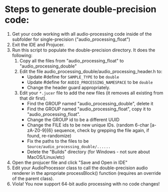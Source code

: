 # Steps to generate double-precision code:

1. Get your code working with all audio-processing code inside of the subfolder 
for single-precision ("audio_processing_float")
2. Exit the IDE and Projucer.
3. Run this script to populate the double-precision directory.  It does the following:
    1. Copy all the files from "audio_processing_float" to "audio_processing_double"
    2. Edit the file audio_processing_double/audio_processing_header.h to:
       * Update #define for `SAMPLE_TYPE` to be `double`
       * Update #define for `AUDIO_PROCESSING_NAMESPACE` to be `double`
       * Change the header guard appropriately.
    3. Edit your `*.jucer` file to add the new files (it removes all existing from that dir first).
       * Find the GROUP named "audio_processing_double", delete it
       * Find the GROUP named "audio_processing_float", copy it to "audio_processing_float".
       * Change the GROUP id to be a different UUID
       * Change the FILE ids to be new unique IDs.  (random 6-char [a-zA-Z0-9]{6} sequence, check by grepping the file again, if found, re-randomize)
       * Fix the paths to the files to be `Source/audio_processing_double/......`
       * Delete the "Builds" directory (for Windows - not sure about MacOS/Linux/etc)
4. Open the projucer file and click "Save and Open in IDE"
5. Edit your AudioProcessor class to call the double-precision audio renderer in the apropriate processBlock() function (requires an override of the parent class).
6. Viola!  You now support 64-bit audio processing with no code changes!


